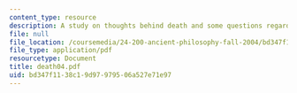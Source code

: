 ```yaml
---
content_type: resource
description: A study on thoughts behind death and some questions regarding death.
file: null
file_location: /coursemedia/24-200-ancient-philosophy-fall-2004/bd347f1138c19d97979506a527e71e97_death04.pdf
file_type: application/pdf
resourcetype: Document
title: death04.pdf
uid: bd347f11-38c1-9d97-9795-06a527e71e97
---
```

